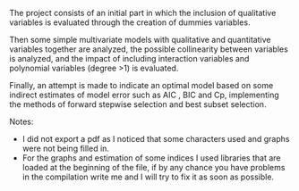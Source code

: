 
The project consists of an initial part in which the inclusion of qualitative variables is evaluated through the creation of dummies variables.

Then some simple multivariate models with qualitative and quantitative variables together are analyzed, the possible collinearity between variables is analyzed, and the impact of including interaction variables and polynomial variables (degree >1) is evaluated.

Finally, an attempt is made to indicate an optimal model based on some indirect estimates of model error such as AIC , BIC and Cp, implementing the methods of forward stepwise selection and best subset selection.

Notes:

- I did not export a pdf as I noticed that some characters used and graphs were not being filled in.
- For the graphs and estimation of some indices I used libraries that are loaded at the beginning of the file, if by any chance you have problems in the compilation write me and I will try to fix it as soon as possible.

